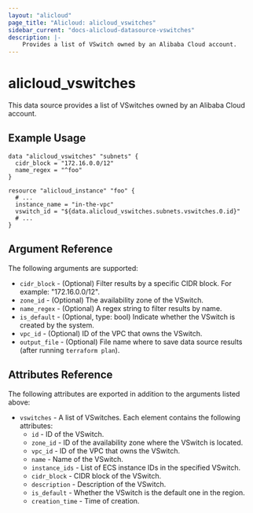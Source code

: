 ```yaml
---
layout: "alicloud"
page_title: "Alicloud: alicloud_vswitches"
sidebar_current: "docs-alicloud-datasource-vswitches"
description: |-
    Provides a list of VSwitch owned by an Alibaba Cloud account.
---
```


# alicloud\_vswitches

This data source provides a list of VSwitches owned by an Alibaba Cloud account.

## Example Usage

```
data "alicloud_vswitches" "subnets" {
  cidr_block = "172.16.0.0/12"
  name_regex = "^foo"
}

resource "alicloud_instance" "foo" {
  # ...
  instance_name = "in-the-vpc"
  vswitch_id = "${data.alicloud_vswitches.subnets.vswitches.0.id}"
  # ...
}
```

## Argument Reference

The following arguments are supported:

* `cidr_block` - (Optional) Filter results by a specific CIDR block. For example: "172.16.0.0/12".
* `zone_id` - (Optional) The availability zone of the VSwitch.
* `name_regex` - (Optional) A regex string to filter results by name.
* `is_default` - (Optional, type: bool) Indicate whether the VSwitch is created by the system.
* `vpc_id` - (Optional) ID of the VPC that owns the VSwitch.
* `output_file` - (Optional) File name where to save data source results (after running `terraform plan`).

## Attributes Reference

The following attributes are exported in addition to the arguments listed above:

* `vswitches` - A list of VSwitches. Each element contains the following attributes:
  * `id` - ID of the VSwitch.
  * `zone_id` - ID of the availability zone where the VSwitch is located.
  * `vpc_id` - ID of the VPC that owns the VSwitch.
  * `name` - Name of the VSwitch.
  * `instance_ids` - List of ECS instance IDs in the specified VSwitch.
  * `cidr_block` - CIDR block of the VSwitch.
  * `description` - Description of the VSwitch.
  * `is_default` - Whether the VSwitch is the default one in the region.
  * `creation_time` - Time of creation.
